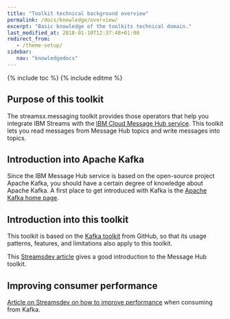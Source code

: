 ```yaml
---
title: "Toolkit technical background overview"
permalink: /docs/knowledge/overview/
excerpt: "Basic knowledge of the toolkits technical domain."
last_modified_at: 2018-01-10T12:37:48+01:00
redirect_from:
   - /theme-setup/
sidebar:
   nav: "knowledgedocs"
---
```

{% include toc %}
{% include editme %}

## Purpose of this toolkit

The streamsx.messaging toolkit provides those operators that help you integrate IBM Streams with the 
[IBM Cloud Message Hub service](https://console.bluemix.net/docs/services/MessageHub/index.html#messagehub).
This toolkit lets you read messages from Message Hub topics and write messages into topics.

## Introduction into Apache Kafka

Since the IBM Message Hub service is based on the open-source project Apache Kafka, you should have a certain
degree of knowledge about Apache Kafka. A first place to get introduced with Kafka is the
[Apache Kafka home page](https://kafka.apache.org/intro).

## Introduction into this toolkit

This toolkit is based on the [Kafka toolkit](https://ibmstreams.github.io/streamsx.kafka/) from GitHub, so that its
usage patterns, features, and limitations also apply to this toolkit.

This [Streamsdev article](https://developer.ibm.com/streamsdev/2017/08/10/introducing-messagehub-toolkit/)
gives a good introduction to the Message Hub toolkit.

## Improving consumer performance
[Article on Streamsdev on how to improve performance](https://developer.ibm.com/streamsdev/docs/improving-application-throughput-consuming-kafka/)
when consuming from Kafka.
